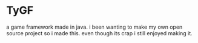 TyGF
====

a game framework made in java.
i been wanting to make my own open source project so i made this.
even though its crap i still enjoyed making it.
